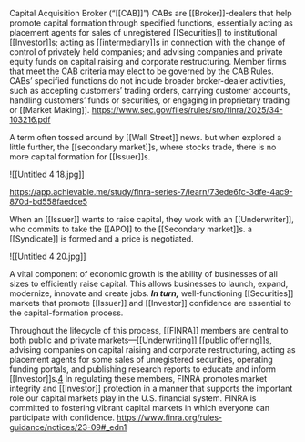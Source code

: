Capital Acquisition Broker (“[[CAB]]”)
CABs are [[Broker]]-dealers that help promote capital formation through specified functions, essentially acting as placement agents for sales of unregistered [[Securities]] to institutional [[Investor]]s; acting as [[intermediary]]s in connection with the change of control of privately held companies; and advising companies and private equity funds on capital raising and corporate restructuring. Member firms that meet the CAB criteria may elect to be governed by the CAB Rules. CABs’ specified functions do not include broader broker-dealer activities, such as accepting customers’ trading orders, carrying customer accounts, handling customers’ funds or securities, or engaging in proprietary trading or [[Market Making]].
https://www.sec.gov/files/rules/sro/finra/2025/34-103216.pdf


A term often tossed around by [[Wall Street]] news. but when explored a little further, the [[secondary market]]s, where stocks trade, there is no more capital formation for [[Issuer]]s.

![[Untitled 4 18.jpg]]

https://app.achievable.me/study/finra-series-7/learn/73ede6fc-3dfe-4ac9-870d-bd558faedce5

When an [[Issuer]] wants to raise capital, they work with an [[Underwriter]], who commits to take the [[APO]] to the [[Secondary market]]s. a [[Syndicate]] is formed and a price is negotiated.

![[Untitled 4 20.jpg]]

A vital component of economic growth is the ability of businesses of all sizes to efficiently raise capital. This allows businesses to launch, expand, modernize, innovate and create jobs. ***In turn,*** well-functioning [[Securities]] markets that promote [[Issuer]] and [[Investor]] confidence are essential to the capital-formation process.

Throughout the lifecycle of this process, [[FINRA]] members are central to both public and private markets—[[Underwriting]] [[public offering]]s, advising companies on capital raising and corporate restructuring, acting as placement agents for some sales of unregistered securities, operating funding portals, and publishing research reports to educate and inform [[Investor]]s.[4](https://www.finra.org/rules-guidance/notices/23-09#_edn4) In regulating these members, FINRA promotes market integrity and [[Investor]] protection in a manner that supports the important role our capital markets play in the U.S. financial system. FINRA is committed to fostering vibrant capital markets in which everyone can participate with confidence.
https://www.finra.org/rules-guidance/notices/23-09#_edn1